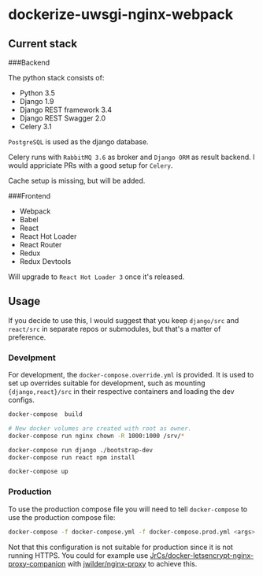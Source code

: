 dockerize-uwsgi-nginx-webpack
=============================

Current stack
-------------

###Backend

The python stack consists of:

- Python 3.5
- Django 1.9
- Django REST framework 3.4
- Django REST Swagger 2.0
- Celery 3.1

`PostgreSQL` is used as the django database.

Celery runs with `RabbitMQ 3.6` as broker and `Django ORM` as result backend. I would appriciate PRs with a good setup for `Celery`.

Cache setup is missing, but will be added.

###Frontend

- Webpack
- Babel
- React
- React Hot Loader
- React Router
- Redux
- Redux Devtools

Will upgrade to `React Hot Loader 3` once it's released.

Usage
-----

If you decide to use this, I would suggest that you keep `django/src` and `react/src` in separate repos or submodules, but that's a matter of preference.

### Develpment

For development, the `docker-compose.override.yml` is provided. It is used to set up overrides suitable for development, such as mounting `{django,react}/src` in their respective containers and loading the dev configs.

```bash
docker-compose  build

# New docker volumes are created with root as owner.
docker-compose run nginx chown -R 1000:1000 /srv/*

docker-compose run django ./bootstrap-dev
docker-compose run react npm install

docker-compose up
```

### Production

To use the production compose file you will need to tell `docker-compose` to use the production compose file:

```bash
docker-compose -f docker-compose.yml -f docker-compose.prod.yml <args>
```

Not that this configuration is not suitable for production since it is not running HTTPS. You could for example use [JrCs/docker-letsencrypt-nginx-proxy-companion](https://github.com/JrCs/docker-letsencrypt-nginx-proxy-companion) with [jwilder/nginx-proxy](https://github.com/jwilder/nginx-proxy) to achieve this.
